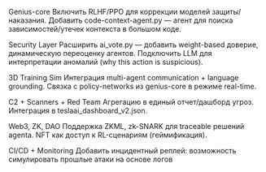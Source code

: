 Genius-core
Включить RLHF/PPO для коррекции моделей защиты/наказания.
Добавить code-context-agent.py — агент для поиска зависимостей/утечек контекста в большом коде.

Security Layer
Расширить ai_vote.py — добавить weight-based доверие, динамическую переоценку агентов.
Подключить LLM для интерпретации аномалий (why this action is suspicious).

3D Training Sim
Интеграция multi-agent communication + language grounding.
Связка с policy-networks из genius-core в режиме real-time.

C2 + Scanners + Red Team
Агрегацию в единый отчет/дашборд угроз.
Интеграция в teslaai_dashboard_v2.json.

Web3, ZK, DAO
Поддержка ZKML, zk-SNARK для traceable решений agenta.
NFT как доступ к RL-сценариям (геймификация).

CI/CD + Monitoring
Добавить инцидентный реплей: возможность симулировать прошлые атаки на основе логов
















